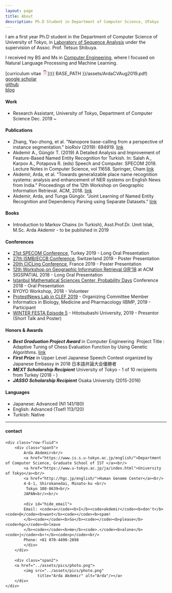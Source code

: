 ```yaml
---
layout: page
title: About
description: Ph.D Student in Department of Computer Science, UTokyo
---
```



I am a first year Ph.D student in the
Department of Computer Science of University of Tokyo, in [Laboratory of Sequence Analysis](http://shibuyalab.hgc.jp/) under the supervision of Assoc. Prof. Tetsuo Shibuya.

I received my BS and Ms in [Computer Engineering](http://cmpe.boun.edu.tr/), where I focused on Natural Language Processing and Machine Learning.

[curriculum vitae ![CV as pdf](icons16/pdf-icon.png)]({{ BASE_PATH }}/assets/ArdaCVAug2019.pdf)<br/>
[google scholar](https://scholar.google.com/citations?user=RfquIk4AAAAJ&hl=tr&oi=ao)<br/>
[github](https://github.com/ardakdemir)<br/>
[blog](https://ardakdemir.github.io) <br/>


#### Work

- Research Assistant, University of Tokyo, Department of Computer Science Dec. 2019 ~

#### Publications

- Zhang, Yao-zhong, et al. "Nanopore base-calling from a perspective of instance segmentation." bioRxiv (2019): 694919. [link](https://www.biorxiv.org/content/biorxiv/early/2019/07/08/694919.full.pdf)
- Akdemir A., Güngör T. (2019) A Detailed Analysis and Improvement of Feature-Based Named Entity Recognition for Turkish. In: Salah A., Karpov A., Potapova R. (eds) Speech and Computer. SPECOM 2019. Lecture Notes in Computer Science, vol 11658. Springer, Cham [link](https://link.springer.com/chapter/10.1007/978-3-030-26061-3_2)
- Akdemir, Arda, et al. "Towards generalizable place name recognition systems: analysis and enhancement of NER systems on English News from India." Proceedings of the 12th Workshop on Geographic Information Retrieval. ACM, 2018. [link](https://dl.acm.org/citation.cfm?id=3281363)
- Akdemir, Arda, and Tunga Güngör. "Joint Learning of Named Entity Recognition and Dependency Parsing using Separate Datasets." [link](https://www.cmpe.boun.edu.tr/~gungort/papers/Joint%20Learning%20of%20Named%20Entity%20Recognition%20and%20Dependency%20Parsing%20using%20Separate%20Datasets.pdf)

#### Books

- Introduction to Markov Chains (in Turkish), Asst.Prof.Dr. Umit Islak,  M.Sc. Arda Akdemir - to be published in 2019

#### Conferences

- [21st SPECOM Conference](http://specom.nw.ru/), Turkey 2019 - Long Oral Presentation 
- [27th ISMB/ECCB Conference](https://www.iscb.org/ismbeccb2019), Switzerland 2019 - Poster Presentation
- [20th CICLing Conference](https://www.cicling.org/2019/), France 2019 - Poster Presentation
- [12th Workshop on Geographic Information Retrieval GIR'18](http://www.geo.uzh.ch/~rsp/gir18/program.html) at ACM SIGSPATIAL 2018 - Long Oral Presentation
- [Istanbul Mathematical Sciences Center, Probability Days](https://sites.google.com/site/umitislak/imbmprobdays2018) Conference 2018 - Oral Presentation
- BYOYO Workshop, 2018 - Volunteer
- [ProtestNews Lab in CLEF 2019](https://emw.ku.edu.tr/clef-protestnews-2019/) - Organizing Committee Member
- Informatics in Biology, Medicine and Pharmacology IIBMP, 2019 - Participant
- [WINTER FESTA Episode 5](https://aip.riken.jp/sympo/winterfesta5/) -  Hitotsubashi University, 2019 - Presentor (Short Talk and Poster)

#### Honors & Awards

- ***Best Graduation Project Award*** in Computer Engineering  Project Title : Adaptive Tuning of Chess Evaluation Function by Using Genetic Algorithms. [link](https://www.cmpe.boun.edu.tr/content/adaptive-tuning-chess-evaluation-function-using-genetic-algorithms)
- ***First Prize*** in Upper Level Japanese Speech Contest organized by Japanese Embassy in 2018 日本語弁論大会優勝者
- ***MEXT Scholarship Recipient*** University of Tokyo - 1 of 10 recipients from Turkey (2018 - )
- ***JASSO Scholarship Recipient*** Osaka University (2015-2016)


#### Languages

- Japanese: Advanced (N1 141/180)
- English: Advanced (Toefl 113/120)
- Turkish: Native


---

<div class="container">
<h4><a name="Contact Me"></a>contact</h4>

    <div class="row-fluid">
        <div class="span5">
            Arda Akdemir<br/>
            <a href="https://www.is.s.u-tokyo.ac.jp/english/">Department of Computer Science, Graduate School of IST </a><br/>
            <a href="https://www.u-tokyo.ac.jp/ja/index.html">University of Tokyo</a><br/>
            <a href="http://hgc.jp/english/">Human Genome Center</a><br/>
            4-6-1, Shirokanedai, Minato-ku <br/>
             Tokyo 108-8639<br/>
            JAPAN<br/><br/>

            <div id="hide_email">
            Email: <code>a</code><b>I</b><code>akdemir</code><b>don't</b><code>@</code><b>want</b><code></code><b>spam!
            </b><code></code><b>So</b><code></code><b>please</b><code>hgc</code><b>leave
            </b><code></code><b>me</b><code>.</code><b>alone</b><code>j</code><b>!</b><code>p</code><br/>
            Phone: +81 070-4490-2898
            </div>
        </div>

        <div class="span2">
        <a href="../assets/pics/photo.png">
            <img src="../assets/pics/photo.png"
                  title="Arda Akdemir" alt="Arda"/></a>
        </div>
    </div>
</div>
